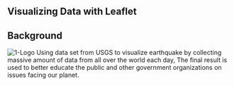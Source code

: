 ## Visualizing Data with Leaflet

## Background

![1-Logo](Images/1-Logo.png)
Using data set from USGS to visualize earthquake by collecting massive amount of data from all over the world each day, The final result is used to better educate the public and other government organizations on issues facing our planet.


